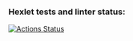 ### Hexlet tests and linter status:
[![Actions Status](https://github.com/shmexGit/frontend-project-lvl2/workflows/hexlet-check/badge.svg)](https://github.com/shmexGit/frontend-project-lvl2/actions)